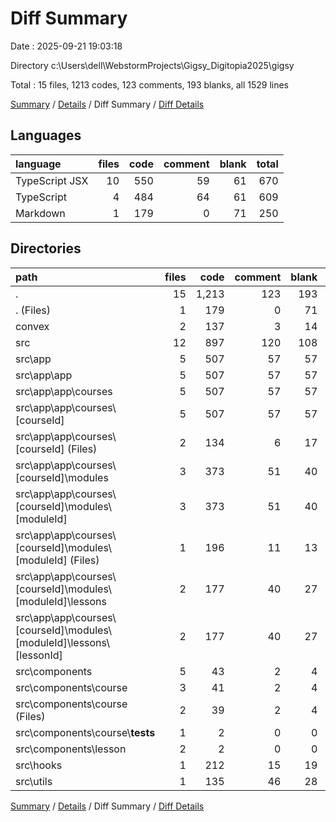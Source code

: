 # Diff Summary

Date : 2025-09-21 19:03:18

Directory c:\\Users\\dell\\WebstormProjects\\Gigsy_Digitopia2025\\gigsy

Total : 15 files,  1213 codes, 123 comments, 193 blanks, all 1529 lines

[Summary](results.md) / [Details](details.md) / Diff Summary / [Diff Details](diff-details.md)

## Languages
| language | files | code | comment | blank | total |
| :--- | ---: | ---: | ---: | ---: | ---: |
| TypeScript JSX | 10 | 550 | 59 | 61 | 670 |
| TypeScript | 4 | 484 | 64 | 61 | 609 |
| Markdown | 1 | 179 | 0 | 71 | 250 |

## Directories
| path | files | code | comment | blank | total |
| :--- | ---: | ---: | ---: | ---: | ---: |
| . | 15 | 1,213 | 123 | 193 | 1,529 |
| . (Files) | 1 | 179 | 0 | 71 | 250 |
| convex | 2 | 137 | 3 | 14 | 154 |
| src | 12 | 897 | 120 | 108 | 1,125 |
| src\\app | 5 | 507 | 57 | 57 | 621 |
| src\\app\\app | 5 | 507 | 57 | 57 | 621 |
| src\\app\\app\\courses | 5 | 507 | 57 | 57 | 621 |
| src\\app\\app\\courses\\[courseId] | 5 | 507 | 57 | 57 | 621 |
| src\\app\\app\\courses\\[courseId] (Files) | 2 | 134 | 6 | 17 | 157 |
| src\\app\\app\\courses\\[courseId]\\modules | 3 | 373 | 51 | 40 | 464 |
| src\\app\\app\\courses\\[courseId]\\modules\\[moduleId] | 3 | 373 | 51 | 40 | 464 |
| src\\app\\app\\courses\\[courseId]\\modules\\[moduleId] (Files) | 1 | 196 | 11 | 13 | 220 |
| src\\app\\app\\courses\\[courseId]\\modules\\[moduleId]\\lessons | 2 | 177 | 40 | 27 | 244 |
| src\\app\\app\\courses\\[courseId]\\modules\\[moduleId]\\lessons\\[lessonId] | 2 | 177 | 40 | 27 | 244 |
| src\\components | 5 | 43 | 2 | 4 | 49 |
| src\\components\\course | 3 | 41 | 2 | 4 | 47 |
| src\\components\\course (Files) | 2 | 39 | 2 | 4 | 45 |
| src\\components\\course\\__tests__ | 1 | 2 | 0 | 0 | 2 |
| src\\components\\lesson | 2 | 2 | 0 | 0 | 2 |
| src\\hooks | 1 | 212 | 15 | 19 | 246 |
| src\\utils | 1 | 135 | 46 | 28 | 209 |

[Summary](results.md) / [Details](details.md) / Diff Summary / [Diff Details](diff-details.md)